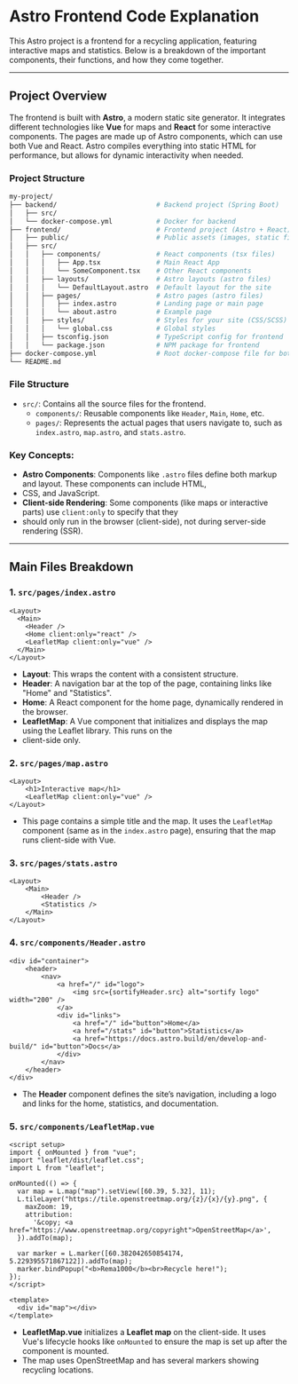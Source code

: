 # Astro Frontend Code Explanation

This Astro project is a frontend for a recycling application, featuring interactive maps and statistics. Below is a 
breakdown of the important components, their functions, and how they come together.

---

## Project Overview

The frontend is built with **Astro**, a modern static site generator. It integrates different technologies like **Vue** 
for maps and **React** for some interactive components. The pages are made up of Astro components, which can use both 
Vue and React. Astro compiles everything into static HTML for performance, but allows for dynamic interactivity when 
needed.

### Project Structure

```graphql
my-project/
├── backend/                         # Backend project (Spring Boot)
│   ├── src/
│   └── docker-compose.yml           # Docker for backend
├── frontend/                        # Frontend project (Astro + React)
│   ├── public/                      # Public assets (images, static files)
│   ├── src/
│   │   ├── components/              # React components (tsx files)
│   │   │   ├── App.tsx              # Main React App
│   │   │   └── SomeComponent.tsx    # Other React components
│   │   ├── layouts/                 # Astro layouts (astro files)
│   │   │   └── DefaultLayout.astro  # Default layout for the site
│   │   ├── pages/                   # Astro pages (astro files)
│   │   │   ├── index.astro          # Landing page or main page
│   │   │   └── about.astro          # Example page
│   │   ├── styles/                  # Styles for your site (CSS/SCSS)
│   │   │   └── global.css           # Global styles
│   │   ├── tsconfig.json            # TypeScript config for frontend
│   │   └── package.json             # NPM package for frontend
├── docker-compose.yml               # Root docker-compose file for both frontend and backend
└── README.md
```

### File Structure

- `src/`: Contains all the source files for the frontend.
  - `components/`: Reusable components like `Header`, `Main`, `Home`, etc.
  - `pages/`: Represents the actual pages that users navigate to, such as `index.astro`, `map.astro`, and `stats.astro`.

### Key Concepts:

- **Astro Components**: Components like `.astro` files define both markup and layout. These components can include HTML,
- CSS, and JavaScript.
- **Client-side Rendering**: Some components (like maps or interactive parts) use `client:only` to specify that they 
- should only run in the browser (client-side), not during server-side rendering (SSR).

---

## Main Files Breakdown

### 1. `src/pages/index.astro`

```astro
<Layout>
  <Main>
    <Header />
    <Home client:only="react" />
    <LeafletMap client:only="vue" />
  </Main>
</Layout>
```

- **Layout**: This wraps the content with a consistent structure.
- **Header**: A navigation bar at the top of the page, containing links like "Home" and "Statistics".
- **Home**: A React component for the home page, dynamically rendered in the browser.
- **LeafletMap**: A Vue component that initializes and displays the map using the Leaflet library. This runs on the 
- client-side only.

### 2. `src/pages/map.astro`

```astro
<Layout>
    <h1>Interactive map</h1>
    <LeafletMap client:only="vue" />
</Layout>
```

- This page contains a simple title and the map. It uses the `LeafletMap` component (same as in the `index.astro` page),
ensuring that the map runs client-side with Vue.

### 3. `src/pages/stats.astro`

```astro
<Layout>
    <Main>
        <Header />
        <Statistics />
    </Main>
</Layout>
```

### 4. `src/components/Header.astro`

```astro
<div id="container">
    <header>
        <nav>
            <a href="/" id="logo">
                <img src={sortifyHeader.src} alt="sortify logo" width="200" />
            </a>
            <div id="links">
                <a href="/" id="button">Home</a>
                <a href="/stats" id="button">Statistics</a>
                <a href="https://docs.astro.build/en/develop-and-build/" id="button">Docs</a>
            </div>
        </nav>
    </header>
</div>
```

- The **Header** component defines the site’s navigation, including a logo and links for the home, statistics, and 
documentation.

### 5. `src/components/LeafletMap.vue`

```vue
<script setup>
import { onMounted } from "vue";
import "leaflet/dist/leaflet.css";
import L from "leaflet";

onMounted(() => {
  var map = L.map("map").setView([60.39, 5.32], 11);
  L.tileLayer("https://tile.openstreetmap.org/{z}/{x}/{y}.png", {
    maxZoom: 19,
    attribution:
      '&copy; <a href="https://www.openstreetmap.org/copyright">OpenStreetMap</a>',
  }).addTo(map);

  var marker = L.marker([60.382042650854174, 5.229395571867122]).addTo(map);
  marker.bindPopup("<b>Rema1000</b><br>Recycle here!");
});
</script>

<template>
  <div id="map"></div>
</template>
```

- **LeafletMap.vue** initializes a **Leaflet map** on the client-side. It uses Vue's lifecycle hooks like `onMounted` 
to ensure the map is set up after the component is mounted.
- The map uses OpenStreetMap and has several markers showing recycling locations.
